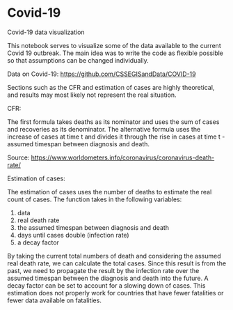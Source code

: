 # Covid-19

Covid-19 data visualization


This notebook serves to visualize some of the data available to the current Covid 19 outbreak. The main idea was to write the code as flexible possible so that assumptions can be changed individually.

Data on Covid-19: https://github.com/CSSEGISandData/COVID-19

Sections such as the CFR and estimation of cases are highly theoretical, and results may most likely not represent the real situation.

CFR:

The first formula takes deaths as its nominator and uses the sum of cases and recoveries as its denominator.
The alternative formula uses the increase of cases at time t and divides it through the rise in cases at time t - assumed timespan between diagnosis and death.

Source: https://www.worldometers.info/coronavirus/coronavirus-death-rate/

Estimation of cases:

The estimation of cases uses the number of deaths to estimate the real count of cases. The function takes in the following variables:
  
  1. data
  2. real death rate
  3. the assumed timespan between diagnosis and death
  4. days until cases double (infection rate)
  5. a decay factor 

By taking the current total numbers of death and considering the assumed real death rate, we can calculate the total cases. Since this result is from the past, we need to propagate the result by the infection rate over the assumed timespan between the diagnosis and death into the future. A decay factor can be set to account for a slowing down of cases. 
This estimation does not properly work for countries that have fewer fatalities or fewer data available on fatalities.
